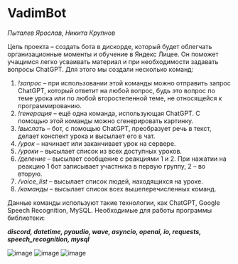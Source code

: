 # **VadimBot**


_Пыталев Ярослав, Никита Крупнов_


  Цель проекта – создать бота в дискорде, который будет облегчать организационные моменты и обучение в Яндекс Лицее. Он поможет учащимся легко усваивать материал и при необходимости задавать вопросы ChatGPT.
Для этого мы создали несколько команд:
1.	_!запрос_ – при использовании этой команды можно отправить запрос ChatGPT, который ответит на любой вопрос, будь это вопрос по теме урока или по любой второстепенной теме, не относящейся к программированию.
2.	_!генерация_ – ещё одна команда, использующая ChatGPT. С помощью этой команды можно сгенерировать картинку.
3.	_!выслать_ – бот, с помощью ChatGPT, преобразует речь в текст, делает конспект урока и высылает его в чат.
4.	_/урок_ – начинает или заканчивает урок на сервере.
5.	_/уроки_ – высылает список из всех доступных уроков.
6.	_/деление_ – высылает сообщение с реакциями 1 и 2. При нажатии на реакцию 1 бот записывает участника в первую группу, 2 – во вторую.
7.	_/voice_list_ – высылает список людей, находящихся на уроке.
8.	_/команды_ – высылает список всех вышеперечисленных команд.


  Данные команды используют такие технологии, как ChatGPT, Google Speech Recognition, MySQL. Необходимые для работы программы библиотеки:

  
**_discord, datetime, pyaudio, wave, asyncio, openai, io, requests, speech_recognition, mysql_**


![image](https://github.com/yaroslavvvpy/VadimBot/assets/132778867/a3804ac8-06c9-4729-8aa9-1779e30dee7a)
![image](https://github.com/yaroslavvvpy/VadimBot/assets/132778867/007005f0-1302-4fd1-995d-02e851dde125)
![image](https://github.com/yaroslavvvpy/VadimBot/assets/132778867/4ece8649-fbd3-4663-9a98-b8a2c13b8985)
